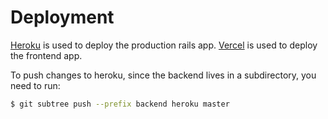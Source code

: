 # Deployment

[Heroku](https://www.heroku.com) is used to deploy the production rails app. [Vercel](https://vercel.com) is used to deploy the frontend app.

To push changes to heroku, since the backend lives in a subdirectory, you need to run:

```sh
$ git subtree push --prefix backend heroku master
```
